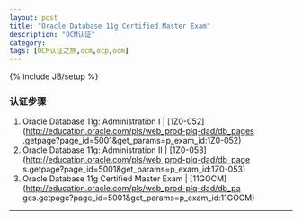 ```yaml
---
layout: post
title: "Oracle Database 11g Certified Master Exam"
description: "OCM认证"
category: 
tags: [OCM认证之旅,ocm,ocp,ocm]
---
```

{% include JB/setup %}



### 认证步骤

1. Oracle Database 11g: Administration I | [1Z0-052](http://education.oracle.com/pls/web_prod-plq-dad/db_pages
.getpage?page_id=5001&get_params=p_exam_id:1Z0-052)
2. Oracle Database 11g: Administration II | [1Z0-053](http://education.oracle.com/pls/web_prod-plq-dad/db_page
s.getpage?page_id=5001&get_params=p_exam_id:1Z0-053)
3. Oracle Database 11g Certified Master Exam | [11GOCM](http://education.oracle.com/pls/web_prod-plq-dad/db_pa
ges.getpage?page_id=5001&get_params=p_exam_id:11GOCM)

---
